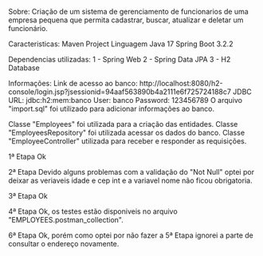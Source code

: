 Sobre:
Criação de um sistema de gerenciamento de funcionarios de uma empresa pequena que permita cadastrar, buscar, atualizar e deletar um funcionário.

Caracteristicas:
Maven Project
Linguagem Java 17
Spring Boot 3.2.2

Dependencias utilizadas:
1 - Spring Web
2 - Spring Data JPA
3 - H2 Database

Informações:
Link de acesso ao banco: http://localhost:8080/h2-console/login.jsp?jsessionid=94aaf563890b4a2111e6f725724188c7
JDBC URL: jdbc:h2:mem:banco
User: banco
Password: 123456789
O arquivo "import.sql" foi utilizado para adicionar informações ao banco.

Classe "Employees" foi utilizada para a criação das entidades.
Classe "EmployeesRepository" foi utilizada acessar os dados do banco.
Classe "EmployeeController" utilizada para receber e responder as requisições.

1ª Etapa
Ok

2ª Etapa
Devido alguns problemas com a validação do "Not Null" optei por deixar as veriaveis idade e cep int e a variavel nome não ficou obrigatoria.

3ª Etapa
Ok

4ª Etapa
Ok, os testes estão disponiveis no arquivo "EMPLOYEES.postman_collection".

6ª Etapa
Ok, porém como optei por não fazer a 5ª Etapa ignorei a parte de consultar o endereço novamente.
